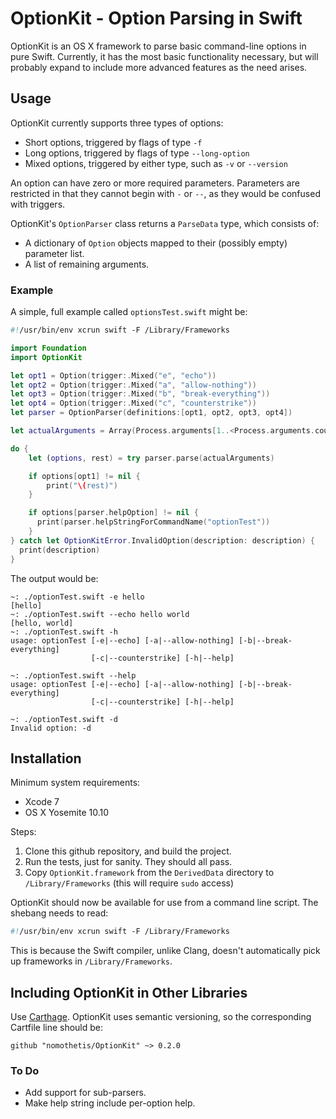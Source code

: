OptionKit - Option Parsing in Swift
=========

OptionKit is an OS X framework to parse basic command-line options in pure Swift. Currently,
it has the most basic functionality necessary, but will probably expand to include more
advanced features as the need arises.

## Usage

OptionKit currently supports three types of options:

* Short options, triggered by flags of type `-f`
* Long options, triggered by flags of type `--long-option`
* Mixed options, triggered by either type, such as `-v` or `--version`

An option can have zero or more required parameters. Parameters are restricted
in that they cannot begin with `-` or `--`, as they would be confused with triggers.

OptionKit's `OptionParser` class returns a `ParseData` type, which consists of:

* A dictionary of `Option` objects mapped to their (possibly empty) parameter list.
* A list of remaining arguments.

### Example

A simple, full example called `optionsTest.swift` might be:

```swift
#!/usr/bin/env xcrun swift -F /Library/Frameworks

import Foundation
import OptionKit

let opt1 = Option(trigger:.Mixed("e", "echo"))
let opt2 = Option(trigger:.Mixed("a", "allow-nothing"))
let opt3 = Option(trigger:.Mixed("b", "break-everything"))
let opt4 = Option(trigger:.Mixed("c", "counterstrike"))
let parser = OptionParser(definitions:[opt1, opt2, opt3, opt4])

let actualArguments = Array(Process.arguments[1..<Process.arguments.count])

do {
    let (options, rest) = try parser.parse(actualArguments)

    if options[opt1] != nil {
        print("\(rest)")
    }

    if options[parser.helpOption] != nil {
      print(parser.helpStringForCommandName("optionTest"))
    }
} catch let OptionKitError.InvalidOption(description: description) {
  print(description)
}
```

The output would be:

```
~: ./optionTest.swift -e hello
[hello]
~: ./optionTest.swift --echo hello world
[hello, world]
~: ./optionTest.swift -h
usage: optionTest [-e|--echo] [-a|--allow-nothing] [-b|--break-everything]
                  [-c|--counterstrike] [-h|--help]

~: ./optionTest.swift --help
usage: optionTest [-e|--echo] [-a|--allow-nothing] [-b|--break-everything]
                  [-c|--counterstrike] [-h|--help]

~: ./optionTest.swift -d
Invalid option: -d
```

## Installation

Minimum system requirements:

* Xcode 7
* OS X Yosemite 10.10

Steps:

1. Clone this github repository, and build the project.
1. Run the tests, just for sanity. They should all pass.
1. Copy `OptionKit.framework` from the `DerivedData` directory to `/Library/Frameworks`
  (this will require `sudo` access)

OptionKit should now be available for use from a command line script. The shebang needs
to read:

```swift
#!/usr/bin/env xcrun swift -F /Library/Frameworks
```
This is because the Swift compiler, unlike Clang, doesn't automatically pick up frameworks in
`/Library/Frameworks`.

## Including OptionKit in Other Libraries

Use [Carthage](https://github.com/Carthage/Carthage). OptionKit uses semantic versioning, so
the corresponding Cartfile line should be:

```
github "nomothetis/OptionKit" ~> 0.2.0
```

### To Do

* Add support for sub-parsers.
* Make help string include per-option help.
